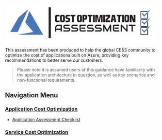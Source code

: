 [![Cost Optimization Assessment](/templates/media/costoptimization-icon.png "Cost Optimization Assessment")](#)

This assessment has been produced to help the global CE&S community to optimize the cost of applications built on Azure, providing key recommendations to better serve our customers.

> Please note it is assumed users of this guidance have familiarity with the application architecture in question, as well as key scenarios and non-functional requirements.

## Navigation Menu

### [Application Cost Optimization](./application.md) 
- [Application Assessment Checklist](./application.md#Application-Assessment-Checklist)


### [Service Cost Optimization](./service.md)
